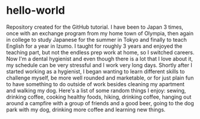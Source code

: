 # hello-world
Repository created for the GitHub tutorial. 
I have been to Japan 3 times, once with an exchange program from my home town of Olympia, then again in college to study Japanese for the summer in Tokyo and finally to teach English for a year in Izumo. I taught for roughly 3 years and enjoyed the teaching part, but not the endless prep work at home, so I switched careers. Now I'm a dental hygienist and even though there is a lot that I love about it, my schedule can be very stressful and I work very long days. Shortly after I started working as a hygienist, I began wanting to learn different skills to challenge myself, be more well rounded and marketable, or for just plain fun to have something to do outside of work besides cleaning my apartment and walking my dog. Here's a list of some random things I enjoy: sewing, drinking coffee, cooking healthy foods, hiking, drinking coffee, hanging out around a campfire with a group of friends and a good beer, going to the dog park with my dog, drinking more coffee and learning new things. 
